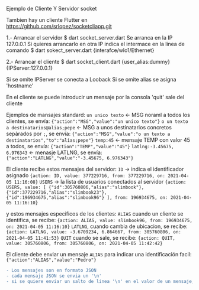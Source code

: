 Ejemplo de Cliente Y Servidor socket 

Tambien hay un cliente Flutter en
https://github.com/srlopez/socketcliapp.git



1.- Arrancar el servidor
   $ dart socket_server.dart
Se arranca en la IP 127.0.0.1
Si quieres arrancarlo en otra IP indica el intermace en la linea de comando
   $ dart sokect_server.dart {interafce/wlo1/Ethernet}

2.- Arrancar el cliente
   $ dart socket_client.dart {user_alias:dummy} {IPServer:127.0.0.1}

   Si se omite IPServer se conecta a Looback
   Si se omite alias se asigna 'hostname'


En el cliente se puede introducir un mensaje por la consola
'quit' sale del cliente

Ejemplos de mansajes standard:
`un unico texto`  <- MSG noraml a todos los clientes, se envía: `{"action":"MSG","value":"un unico texto"}`
`o un texto a destinatarios@alias;pepe`   <- MSG a unos destinatarios concretos sepàrados por `;`, se envía: `{"action":"MSG","value":"o un texto a destinatarios","to":"alias;pepe"}`
`temp:45`  <- mensaje TEMP con valor 45 a todos, se envía: `{"action":"TEMP","value":"45"}`
`latlng:-3.45675, 6.976343` <- menasje LATLNG, se envía: `{"action":"LATLNG","value":"-3.45675, 6.976343"}`
 
El cliente recibe estos mensajes del servidor:
`ID` -> indica el identificador asignado `{action: ID, value: 377229716, from: 377229716, on: 2021-04-05 11:16:08}`
`USERS` -> la lista de usuarios conectados al servidor `{action: USERS, value: [ {"id":305760806,"alias":"slimbook"}, {"id":377229716,"alias":"slimbook23"}, {"id":196934675,"alias":"slimbook96"} ], from: 196934675, on: 2021-04-05 11:16:10}`

y estos mensajes especificos de los clientes:
`ALIAS` cuando un cliente se identifica, se recibe: `{action: ALIAS, value: slimbook96, from: 196934675, on: 2021-04-05 11:16:10}`
`LATLNG`, cuando cambia de ubicacion, se recibe: `{action: LATLNG, value: -3.6709234, 6.864667, from: 305760806, on: 2021-04-05 11:41:53}`
`QUIT` cuando se sale, se recibe: `{action: QUIT, value: 305760806, from: 305760806, on: 2021-04-05 11:42:42}`


El cliente debe enviar un mensaje `ALIAS` para indicar una identificación facil: `{"action":"ALIAS","value":"Pedro"}` 


```diff
- Los mensajes son en formato JSON
- cada mensaje JSON se envia un '\n'
- si se quiere enviar un salto de linea '\n' en el valor de un mensaje, se debe acordar una sustitución y su conversion a '\n' entre los clientes
```